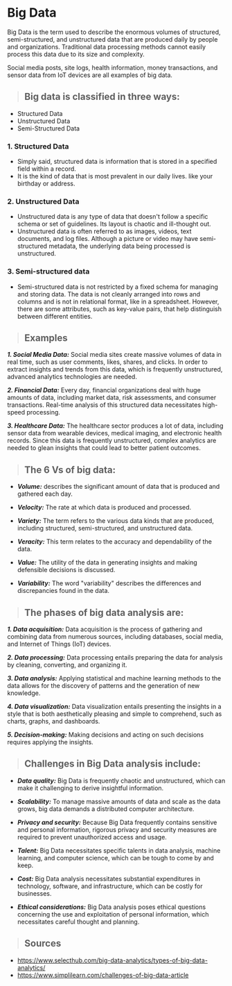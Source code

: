 # Big Data

Big Data is the term used to describe the enormous volumes of structured, semi-structured, and unstructured data that are produced daily by people and organizations. Traditional data processing methods cannot easily process this data due to its size and complexity.

Social media posts, site logs, health information, money transactions, and sensor data from IoT devices are all examples of big data.


> ## Big data is classified in three ways:
- Structured Data
- Unstructured Data
- Semi-Structured Data

### 1. Structured Data
- Simply said, structured data is information that is stored in a specified field within a record.
- It is the kind of data that is most prevalent in our daily lives. like your birthday or address.


### 2. Unstructured Data
- Unstructured data is any type of data that doesn't follow a specific schema or set of guidelines. Its layout is chaotic and ill-thought out.
- Unstructured data is often referred to as images, videos, text documents, and log files. Although a picture or video may have semi-structured metadata, the underlying data being processed is unstructured.

### 3. Semi-structured data
- Semi-structured data is not restricted by a fixed schema for managing and storing data. The data is not cleanly arranged into rows and columns and is not in relational format, like in a spreadsheet. However, there are some attributes, such as key-value pairs, that help distinguish between different entities.




> ## Examples

**_1. Social Media Data:_** Social media sites create massive volumes of data in real time, such as user comments, likes, shares, and clicks. In order to extract insights and trends from this data, which is frequently unstructured, advanced analytics technologies are needed.

**_2. Financial Data:_** Every day, financial organizations deal with huge amounts of data, including market data, risk assessments, and consumer transactions. Real-time analysis of this structured data necessitates high-speed processing.

**_3. Healthcare Data:_** The healthcare sector produces a lot of data, including sensor data from wearable devices, medical imaging, and electronic health records. Since this data is frequently unstructured, complex analytics are needed to glean insights that could lead to better patient outcomes.


> ## The 6 Vs of big data:

- ***Volume:*** describes the significant amount of data that is produced and gathered each day.

- ***Velocity:*** The rate at which data is produced and processed.

- ***Variety:*** The term refers to the various data kinds that are produced, including structured, semi-structured, and unstructured data.

- ***Veracity:*** This term relates to the accuracy and dependability of the data.

- ***Value:*** The utility of the data in generating insights and making defensible decisions is discussed.

- ***Variability:*** The word "variability" describes the differences and discrepancies found in the data.




> ## The phases of big data analysis are:

***1. Data acquisition:*** Data acquisition is the process of gathering and combining data from numerous sources, including databases, social media, and Internet of Things (IoT) devices.

***2. Data processing:*** Data processing entails preparing the data for analysis by cleaning, converting, and organizing it.

***3. Data analysis:*** Applying statistical and machine learning methods to the data allows for the discovery of patterns and the generation of new knowledge.

***4. Data visualization:*** Data visualization entails presenting the insights in a style that is both aesthetically pleasing and simple to comprehend, such as charts, graphs, and dashboards.

***5. Decision-making:*** Making decisions and acting on such decisions requires applying the insights.


> ## Challenges in Big Data analysis include:

- ***Data quality:*** Big Data is frequently chaotic and unstructured, which can make it challenging to derive insightful information.

- ***Scalability:*** To manage massive amounts of data and scale as the data grows, big data demands a distributed computer architecture.

- ***Privacy and security:*** Because Big Data frequently contains sensitive and personal information, rigorous privacy and security measures are required to prevent unauthorized access and usage.

- ***Talent:*** Big Data necessitates specific talents in data analysis, machine learning, and computer science, which can be tough to come by and keep.

- ***Cost:*** Big Data analysis necessitates substantial expenditures in technology, software, and infrastructure, which can be costly for businesses.

- ***Ethical considerations:*** Big Data analysis poses ethical questions concerning the use and exploitation of personal information, which necessitates careful thought and planning.

> ## Sources
- https://www.selecthub.com/big-data-analytics/types-of-big-data-analytics/
- https://www.simplilearn.com/challenges-of-big-data-article
